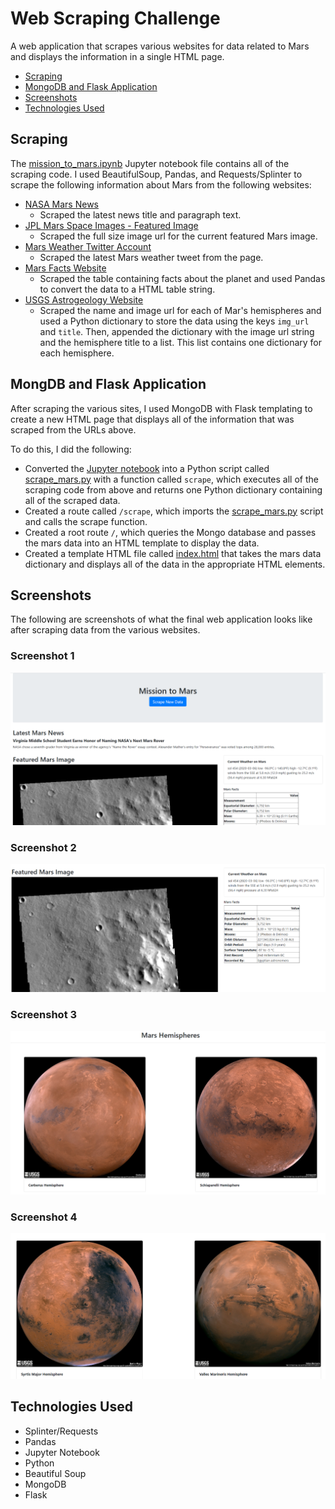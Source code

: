 # Web Scraping Challenge

A web application that scrapes various websites for data related to Mars and displays the information in a single HTML page.

* [Scraping](#scraping)
* [MongoDB and Flask Application](#app)
* [Screenshots](#screenshots)
* [Technologies Used](#technologies)

## <a name="scraping"></a> Scraping

The [mission_to_mars.ipynb](./mission_to_mars.ipynb) Jupyter notebook file contains all of the scraping code. I used BeautifulSoup, Pandas, and Requests/Splinter to scrape the following information about Mars from the following websites:

* [NASA Mars News](https://mars.nasa.gov/news/)
  * Scraped the latest news title and paragraph text.
* [JPL Mars Space Images - Featured Image](https://www.jpl.nasa.gov/spaceimages/?search=&category=Mars)
  * Scraped the full size image url for the current featured Mars image.
* [Mars Weather Twitter Account](https://twitter.com/marswxreport?lang=en)
  * Scraped the latest Mars weather tweet from the page.
* [Mars Facts Website](https://space-facts.com/mars/)
  * Scraped the table containing facts about the planet and used Pandas to convert the data to a HTML table string.
* [USGS Astrogeology Website](https://astrogeology.usgs.gov/search/results?q=hemisphere+enhanced&k1=target&v1=Mars)
  * Scraped the name and image url for each of Mar's hemispheres and used a Python dictionary to store the data using the keys ```img_url``` and ```title```. Then, appended the dictionary with the image url string and the hemisphere title to a list. This list contains one dictionary for each hemisphere.

## <a name="app"></a> MongDB and Flask Application

After scraping the various sites, I used MongoDB with Flask templating to create a new HTML page that displays all of the information that was scraped from the URLs above.

To do this, I did the following:

* Converted the [Jupyter notebook](./mission_to_mars.ipynb) into a Python script called [scrape_mars.py](./scrape_mars.py) with a function called ```scrape```, which executes all of the scraping code from above and returns one Python dictionary containing all of the scraped data.
* Created a route called ```/scrape```, which imports the [scrape_mars.py](./scrape_mars.py) script and calls the scrape function.
* Created a root route ```/```, which queries the Mongo database and passes the mars data into an HTML template to display the data.
* Created a template HTML file called [index.html](./templates/index.html) that takes the mars data dictionary and displays all of the data in the appropriate HTML elements.

## <a name="screenshots"></a> Screenshots

The following are screenshots of what the final web application looks like after scraping data from the various websites.

### Screenshot 1

![Screenshot 1](./Missions_to_Mars/screenshots/screenshot1.PNG)

### Screenshot 2

![Screenshot 2](./Missions_to_Mars/screenshots/screenshot2.PNG)

### Screenshot 3

![Screenshot 3](./Missions_to_Mars/screenshots/screenshot3.PNG)

### Screenshot 4

![Screenshot 4](./Missions_to_Mars/screenshots/screenshot4.PNG)

## <a name="technologies"> Technologies Used

* Splinter/Requests
* Pandas
* Jupyter Notebook
* Python
* Beautiful Soup
* MongoDB
* Flask
